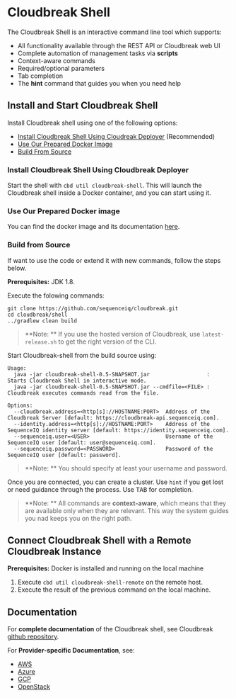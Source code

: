 # Cloudbreak Shell

The Cloudbreak Shell is an interactive command line tool which supports:

* All functionality available through the REST API or Cloudbreak web UI
* Complete automation of management tasks via **scripts**
* Context-aware commands
* Required/optional parameters
* Tab completion
* The **hint** command that guides you when you need help

## Install and Start Cloudbreak Shell

Install Cloudbreak shell using one of the following options:

- [Install Cloudbreak Shell Using Cloudreak Deployer](#deployer) (Recommended) 
- [Use Our Prepared Docker Image](#dockerimage)
- [Build From Source](#fromsource)

<a name="deployer"></a>
### Install Cloudbreak Shell Using Cloudbreak Deployer

Start the shell with `cbd util cloudbreak-shell`. This will launch the Cloudbreak shell inside a Docker container, and you can start using it.


<a name="dockerimage"></a>
### Use Our Prepared Docker image

You can find the docker image and its documentation [here](https://github.com/sequenceiq/docker-cb-shell).

<a name="fromsource"></a>
### Build from Source

If want to use the code or extend it with new commands, follow the steps below.

**Prerequisites:** JDK 1.8.  

Execute the folowing commands:

```
git clone https://github.com/sequenceiq/cloudbreak.git
cd cloudbreak/shell
../gradlew clean build
```

> **Note: **
> If you use the hosted version of Cloudbreak, use `latest-release.sh` to get the right version of the CLI.

Start Cloudbreak-shell from the build source using:

```
Usage:
  java -jar cloudbreak-shell-0.5-SNAPSHOT.jar                  : Starts Cloudbreak Shell in interactive mode.
  java -jar cloudbreak-shell-0.5-SNAPSHOT.jar --cmdfile=<FILE> : Cloudbreak executes commands read from the file.

Options:
  --cloudbreak.address=<http[s]://HOSTNAME:PORT>  Address of the Cloudbreak Server [default: https://cloudbreak-api.sequenceiq.com].
  --identity.address=<http[s]://HOSTNAME:PORT>    Address of the SequenceIQ identity server [default: https://identity.sequenceiq.com].
  --sequenceiq.user=<USER>                        Username of the SequenceIQ user [default: user@sequenceiq.com].
  --sequenceiq.password=<PASSWORD>                Password of the SequenceIQ user [default: password].
```
 
> **Note: **
> You should specify at least your username and password.

Once you are connected, you can create a cluster. Use `hint` if you get lost or need guidance through the process. Use <kbd>TAB</kbd> for completion.

> **Note: **
> All commands are **context-aware**, which means that they are available only when they are relevant. This way the system guides you nad keeps you on the right path.

## Connect Cloudbreak Shell with a Remote Cloudbreak Instance

**Prerequisites:** Docker is installed and running on the local machine
 
1. Execute `cbd util cloudbreak-shell-remote` on the remote host.
2. Execute the result of the previous command on the local machine.


## Documentation 

For **complete documentation** of the Cloudbreak shell, see Cloudbreak  [github repository](https://github.com/sequenceiq/cloudbreak/tree/master/shell).

For **Provider-specific Documentation**, see:

- [AWS](aws.md#interactive-mode-cloudbreak-shell)
- [Azure](azure.md#interactive-mode-cloudbreak-shell)
- [GCP](gcp.md#interactive-mode-cloudbreak-shell)
- [OpenStack](openstack.md#interactive-mode-cloudbreak-shell)
